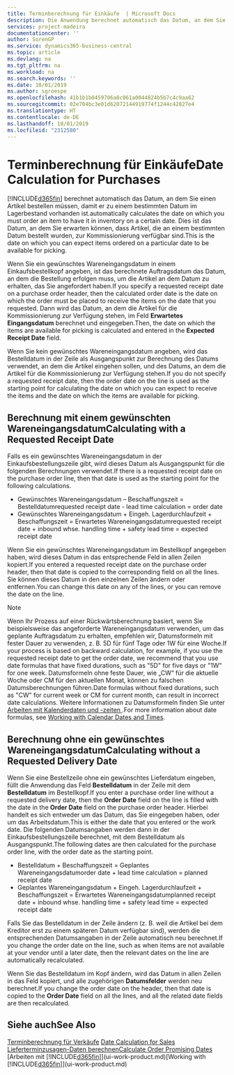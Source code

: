 ```yaml
---
title: Terminberechnung für Einkäufe  | Microsoft Docs
description: Die Anwendung berechnet automatisch das Datum, an dem Sie einen Artikel bestellen müssen, damit er zu einem bestimmten Datum im Lagerbestand vorhanden ist. Dies ist das Datum, an dem Sie erwarten können, dass Artikel, die an einem bestimmten Datum bestellt wurden, zur Kommissionierung verfügbar sind.
services: project-madeira
documentationcenter: ''
author: SorenGP
ms.service: dynamics365-business-central
ms.topic: article
ms.devlang: na
ms.tgt_pltfrm: na
ms.workload: na
ms.search.keywords: ''
ms.date: 10/01/2019
ms.author: sgroespe
ms.openlocfilehash: 41b1b1b0459706a8c061a0044824b5b7c4c9aa62
ms.sourcegitcommit: 02e704bc3e01d62072144919774f1244c42827e4
ms.translationtype: HT
ms.contentlocale: de-DE
ms.lasthandoff: 10/01/2019
ms.locfileid: "2312580"
---
```

# <a name="date-calculation-for-purchases"></a><span data-ttu-id="4c5be-104">Terminberechnung für Einkäufe</span><span class="sxs-lookup"><span data-stu-id="4c5be-104">Date Calculation for Purchases</span></span>
[!INCLUDE[d365fin](includes/d365fin_md.md)] <span data-ttu-id="4c5be-105">berechnet automatisch das Datum, an dem Sie einen Artikel bestellen müssen, damit er zu einem bestimmten Datum im Lagerbestand vorhanden ist.</span><span class="sxs-lookup"><span data-stu-id="4c5be-105">automatically calculates the date on which you must order an item to have it in inventory on a certain date.</span></span> <span data-ttu-id="4c5be-106">Dies ist das Datum, an dem Sie erwarten können, dass Artikel, die an einem bestimmten Datum bestellt wurden, zur Kommissionierung verfügbar sind.</span><span class="sxs-lookup"><span data-stu-id="4c5be-106">This is the date on which you can expect items ordered on a particular date to be available for picking.</span></span>  

<span data-ttu-id="4c5be-107">Wenn Sie ein gewünschtes Wareneingangsdatum in einem Einkaufsbestellkopf angeben, ist das berechnete Auftragsdatum das Datum, an dem die Bestellung erfolgen muss, um die Artikel an dem Datum zu erhalten, das Sie angefordert haben.</span><span class="sxs-lookup"><span data-stu-id="4c5be-107">If you specify a requested receipt date on a purchase order header, then the calculated order date is the date on which the order must be placed to receive the items on the date that you requested.</span></span> <span data-ttu-id="4c5be-108">Dann wird das Datum, an dem die Artikel für die Kommissionierung zur Verfügung stehen, im Feld **Erwartetes Eingangsdatum** berechnet und eingegeben.</span><span class="sxs-lookup"><span data-stu-id="4c5be-108">Then, the date on which the items are available for picking is calculated and entered in the **Expected Receipt Date** field.</span></span>  

<span data-ttu-id="4c5be-109">Wenn Sie kein gewünschtes Wareneingangsdatum angeben, wird das Bestelldatum in der Zeile als Ausgangspunkt zur Berechnung des Datums verwendet, an dem die Artikel eingehen sollen, und des Datums, an dem die Artikel für die Kommissionierung zur Verfügung stehen.</span><span class="sxs-lookup"><span data-stu-id="4c5be-109">If you do not specify a requested receipt date, then the order date on the line is used as the starting point for calculating the date on which you can expect to receive the items and the date on which the items are available for picking.</span></span>  

## <a name="calculating-with-a-requested-receipt-date"></a><span data-ttu-id="4c5be-110">Berechnung mit einem gewünschten Wareneingangsdatum</span><span class="sxs-lookup"><span data-stu-id="4c5be-110">Calculating with a Requested Receipt Date</span></span>  
<span data-ttu-id="4c5be-111">Falls es ein gewünschtes Wareneingangsdatum in der Einkaufsbestellungszeile gibt, wird dieses Datum als Ausgangspunkt für die folgenden Berechnungen verwendet.</span><span class="sxs-lookup"><span data-stu-id="4c5be-111">If there is a requested receipt date on the purchase order line, then that date is used as the starting point for the following calculations.</span></span>  

- <span data-ttu-id="4c5be-112">Gewünschtes Wareneingangsdatum – Beschaffungszeit = Bestelldatum</span><span class="sxs-lookup"><span data-stu-id="4c5be-112">requested receipt date - lead time calculation = order date</span></span>  
- <span data-ttu-id="4c5be-113">Gewünschtes Wareneingangsdatum + Eingeh. Lagerdurchlaufzeit + Beschaffungszeit = Erwartetes Wareneingangsdatum</span><span class="sxs-lookup"><span data-stu-id="4c5be-113">requested receipt date + inbound whse. handling time + safety lead time = expected receipt date</span></span>  

<span data-ttu-id="4c5be-114">Wenn Sie ein gewünschtes Wareneingangsdatum im Bestellkopf angegeben haben, wird dieses Datum in das entsprechende Feld in allen Zeilen kopiert.</span><span class="sxs-lookup"><span data-stu-id="4c5be-114">If you entered a requested receipt date on the purchase order header, then that date is copied to the corresponding field on all the lines.</span></span> <span data-ttu-id="4c5be-115">Sie können dieses Datum in den einzelnen Zeilen ändern oder entfernen.</span><span class="sxs-lookup"><span data-stu-id="4c5be-115">You can change this date on any of the lines, or you can remove the date on the line.</span></span>  

> [!Note]
> <span data-ttu-id="4c5be-116">Wenn Ihr Prozess auf einer Rückwärtsberechnung basiert, wenn Sie beispielsweise das angeforderte Wareneingangsdatum verwenden, um das geplante Auftragsdatum zu erhalten, empfehlen wir, Datumsformeln mit fester Dauer zu verwenden, z. B. 5D für fünf Tage oder 1W für eine Woche.</span><span class="sxs-lookup"><span data-stu-id="4c5be-116">If your process is based on backward calculation, for example, if you use the requested receipt date to get the order date, we recommend that you use date formulas that have fixed durations, such as "5D" for five days or "1W" for one week.</span></span> <span data-ttu-id="4c5be-117">Datumsformeln ohne feste Dauer, wie „CW“ für die aktuelle Woche oder CM für den aktuellen Monat, können zu falschen Datumsberechnungen führen.</span><span class="sxs-lookup"><span data-stu-id="4c5be-117">Date formulas without fixed durations, such as "CW" for current week or CM for current month, can result in incorrect date calculations.</span></span> <span data-ttu-id="4c5be-118">Weitere Informationen zu Datumsformeln finden Sie unter [Arbeiten mit Kalenderdaten und -zeiten ](ui-enter-date-ranges.md).</span><span class="sxs-lookup"><span data-stu-id="4c5be-118">For more information about date formulas, see [Working with Calendar Dates and Times](ui-enter-date-ranges.md).</span></span>

## <a name="calculating-without-a-requested-delivery-date"></a><span data-ttu-id="4c5be-119">Berechnung ohne ein gewünschtes Wareneingangsdatum</span><span class="sxs-lookup"><span data-stu-id="4c5be-119">Calculating without a Requested Delivery Date</span></span>  
<span data-ttu-id="4c5be-120">Wenn Sie eine Bestellzeile ohne ein gewünschtes Lieferdatum eingeben, füllt die Anwendung das Feld **Bestelldatum** in der Zeile mit dem **Bestelldatum** im Bestellkopf.</span><span class="sxs-lookup"><span data-stu-id="4c5be-120">If you enter a purchase order line without a requested delivery date, then the **Order Date** field on the line is filled with the date in the **Order Date** field on the purchase order header.</span></span> <span data-ttu-id="4c5be-121">Hierbei handelt es sich entweder um das Datum, das Sie eingegeben haben, oder um das Arbeitsdatum.</span><span class="sxs-lookup"><span data-stu-id="4c5be-121">This is either the date that you entered or the work date.</span></span> <span data-ttu-id="4c5be-122">Die folgenden Datumsangaben werden dann in der Einkaufsbestellungszeile berechnet, mit dem Bestelldatum als Ausgangspunkt.</span><span class="sxs-lookup"><span data-stu-id="4c5be-122">The following dates are then calculated for the purchase order line, with the order date as the starting point.</span></span>  

- <span data-ttu-id="4c5be-123">Bestelldatum + Beschaffungszeit = Geplantes Wareneingangsdatum</span><span class="sxs-lookup"><span data-stu-id="4c5be-123">order date + lead time calculation = planned receipt date</span></span>  
- <span data-ttu-id="4c5be-124">Geplantes Wareneingangsdatum + Eingeh. Lagerdurchlaufzeit + Beschaffungszeit = Erwartetes Wareneingangsdatum</span><span class="sxs-lookup"><span data-stu-id="4c5be-124">planned receipt date + inbound whse. handling time + safety lead time = expected receipt date</span></span>  

<span data-ttu-id="4c5be-125">Falls Sie das Bestelldatum in der Zeile ändern (z. B. weil die Artikel bei dem Kreditor erst zu einem späteren Datum verfügbar sind), werden die entsprechenden Datumsangaben in der Zeile automatisch neu berechnet.</span><span class="sxs-lookup"><span data-stu-id="4c5be-125">If you change the order date on the line, such as when items are not available at your vendor until a later date, then the relevant dates on the line are automatically recalculated.</span></span>  

<span data-ttu-id="4c5be-126">Wenn Sie das Bestelldatum im Kopf ändern, wird das Datum in allen Zeilen in das Feld  kopiert, und alle zugehörigen **Datumsfelder** werden neu berechnet.</span><span class="sxs-lookup"><span data-stu-id="4c5be-126">If you change the order date on the header, then that date is copied to the **Order Date** field on all the lines, and all the related date fields are then recalculated.</span></span>  

## <a name="see-also"></a><span data-ttu-id="4c5be-127">Siehe auch</span><span class="sxs-lookup"><span data-stu-id="4c5be-127">See Also</span></span>  
 <span data-ttu-id="4c5be-128">[Terminberechnung für Verkäufe](sales-date-calculation-for-sales.md) </span><span class="sxs-lookup"><span data-stu-id="4c5be-128">[Date Calculation for Sales](sales-date-calculation-for-sales.md) </span></span>  
 [<span data-ttu-id="4c5be-129">Lieferterminzusagen-Daten berechnen</span><span class="sxs-lookup"><span data-stu-id="4c5be-129">Calculate Order Promising Dates</span></span>](sales-how-to-calculate-order-promising-dates.md)  
 <span data-ttu-id="4c5be-130">[Arbeiten mit [!INCLUDE[d365fin](includes/d365fin_md.md)]](ui-work-product.md)</span><span class="sxs-lookup"><span data-stu-id="4c5be-130">[Working with [!INCLUDE[d365fin](includes/d365fin_md.md)]](ui-work-product.md)</span></span>
